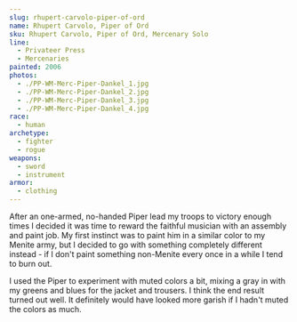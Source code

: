 ```yaml
---
slug: rhupert-carvolo-piper-of-ord
name: Rhupert Carvolo, Piper of Ord
sku: Rhupert Carvolo, Piper of Ord, Mercenary Solo
line:
  - Privateer Press
  - Mercenaries
painted: 2006
photos:
  - ./PP-WM-Merc-Piper-Dankel_1.jpg
  - ./PP-WM-Merc-Piper-Dankel_2.jpg
  - ./PP-WM-Merc-Piper-Dankel_3.jpg
  - ./PP-WM-Merc-Piper-Dankel_4.jpg
race:
  - human
archetype:
  - fighter
  - rogue
weapons:
  - sword
  - instrument
armor:
  - clothing
---
```


After an one-armed, no-handed Piper lead my troops to victory enough times I decided it was time to reward the faithful musician with an assembly and paint job. My first instinct was to paint him in a similar color to my Menite army, but I decided to go with something completely different instead - if I don't paint something non-Menite every once in a while I tend to burn out.

I used the Piper to experiment with muted colors a bit, mixing a gray in with my greens and blues for the jacket and trousers. I think the end result turned out well. It definitely would have looked more garish if I hadn't muted the colors as much.
